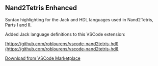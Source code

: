## Nand2Tetris Enhanced

Syntax highlighting for the Jack and HDL languages used in Nand2Tetris, Parts I and II.

Added Jack language definitions to this VSCode extension:

[https://github.com/roblourens/vscode-nand2tetris-hdl](https://github.com/roblourens/vscode-nand2tetris-hdl)

[Download from VSCode Marketplace](https://marketplace.visualstudio.com/items?itemName=julielollis.vscode-jack-hdl-nand2tetris)